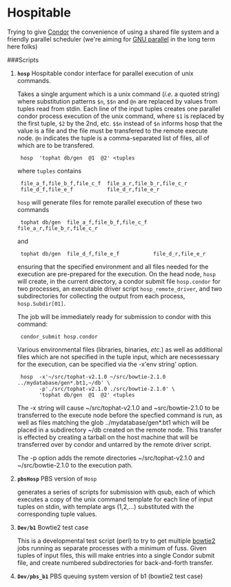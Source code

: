 # Hospitable

Trying to give [Condor](https://research.cs.wisc.edu/htcondor/) the convenience of using a shared file system and a friendly parallel scheduler (we're aiming for [GNU parallel](https://www.gnu.org/software/parallel/) in the long term here folks)


###Scripts

1. **`hosp`** Hospitable condor interface for parallel execution of unix commands.

   Takes a single argument which is a unix command (*i.e.* a quoted string) where substitution patterns `$n`, `$$n` and `@n` are replaced by values from tuples read from stdin.  Each line of the input tuples creates one parallel condor process execution of the unix command, where `$1` is replaced by the first tuple, `$2` by the 2nd, etc.  `$$n` instead of `$n` informs hosp that the value is a file and the file must be transfered to the remote execute node. `@n` indicates the tuple is a comma-separated list of files, all of which are to be transfered.


        hosp  'tophat db/gen  @1  @2' <tuples

    
   where `tuples` contains
    
        file_a_f,file_b_f,file_c_f  file_a_r,file_b_r,file_c_r
        file_d_f,file_e_f           file_d_r,file_e_r
    
   `hosp` will generate files for remote parallel execution of these two commands

        tophat db/gen  file_a_f,file_b_f,file_c_f  file_a_r,file_b_r,file_c_r

   and
    
        tophat db/gen  file_d_f,file_e_f           file_d_r,file_e_r
    
   ensuring that the specified environment and all files needed for the execution are pre-prepared for the execution. On the head node, `hosp` will create, in the current directory, a condor submit file `hosp.condor` for two processes, an executable driver script  `hosp_remote_driver`, and two subdirectories for collecting the output from each process, `hosp.Subdir[01]`.

   The job will be immediately ready for submission to condor with this command:
    
        condor_submit hosp.condor


   Various environmental files (libraries, binaries, *etc.*) as well as additional files which are not specified in the tuple input, which are necessessary for the execution, can be specified via the -x'env string' option.
    
        hosp  -x'~/src/tophat-v2.1.0 ~/src/bowtie-2.1.0 ../mydatabase/gen*.bt1,~/db' \
              -p'./src/tophat-v2.1.0 ./src/bowtie-2.1.0' \
              'tophat db/gen  @1  @2' <tuples

   The -x string will cause ~/src/tophat-v2.1.0 and ~src/bowtie-2.1.0 to be transferred to the execute node before the specfied command is run, as well as files matching the glob ../mydatabase/gen*.bt1 which will be placed in a subdirectory ~/db created on the remote node.  This transfer is effected by creating a tarball on the host machine that will be transferred over by condor and untarred by the remote driver script.
   
   The -p option adds the remote directories ~/src/tophat-v2.1.0 and ~/src/bowtie-2.1.0 to the execution path.
   
2. **`pbsHosp`**  PBS version of `Hosp`

    generates a series of scripts for submission with qsub, each of which executes a copy of the unix command template for each line of input tuples on stdin, with template args ($1,$2,...) substituted with the corresponding tuple values.

3. **`Dev/b1`**  Bowtie2 test case

    This is a developmental test script (perl) to try to get multiple [bowtie2](http://bowtie-bio.sourceforge.net/bowtie2/index.shtml) jobs running as separate processes with a minimum of fuss.  Given tuples of input files, this will make entries into a single Condor submit file, and create numbered subdirectories for back-and-forth transfer.

4. **`Dev/pbs_b1`**  PBS queuing system version of b1 (bowtie2 test case)


